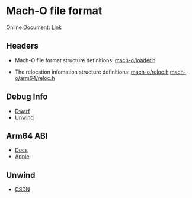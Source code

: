 # Mach-O file format

Online Document: [Link](https://github.com/aidansteele/osx-abi-macho-file-format-reference)

## Headers

* Mach-O file format structure definitions:
[mach-o/loader.h](https://opensource.apple.com/source/xnu/xnu-7195.81.3/EXTERNAL_HEADERS/mach-o/loader.h.auto.html)

* The relocation infomation structure definitions:
[mach-o/reloc.h](https://opensource.apple.com/source/xnu/xnu-7195.81.3/EXTERNAL_HEADERS/mach-o/reloc.h.auto.html)
[mach-o/arm64/reloc.h](https://opensource.apple.com/source/xnu/xnu-7195.81.3/EXTERNAL_HEADERS/mach-o/arm64/reloc.h.auto.html)

## Debug Info

* [Dwarf](http://dwarfstd.org/)
* [Unwind](https://opensource.apple.com/source/libunwind/libunwind-200.10/libunwind/include/mach-o/compact_unwind_encoding.h.auto.html)

## Arm64 ABI

* [Docs](https://developer.arm.com/architectures/system-architectures/software-standards/abi)
* [Apple](https://developer.apple.com/documentation/xcode/writing-arm64-code-for-apple-platforms#//apple_ref/doc/uid/TP40009020-SW1)

## Unwind

* [CSDN](https://blog.csdn.net/Rong_Toa/article/details/110846509)



